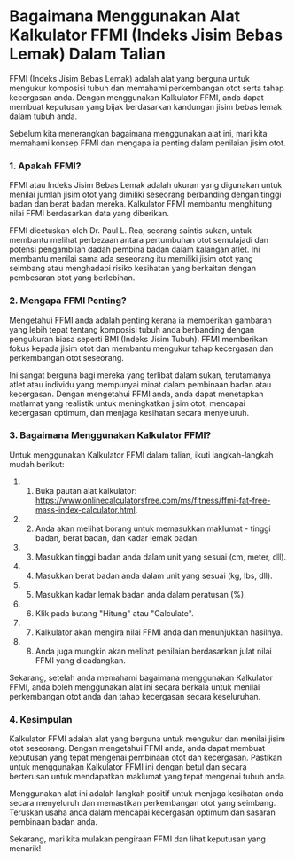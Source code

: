 Bagaimana Menggunakan Alat Kalkulator FFMI (Indeks Jisim Bebas Lemak) Dalam Talian
==================================================================================

FFMI (Indeks Jisim Bebas Lemak) adalah alat yang berguna untuk mengukur komposisi tubuh dan memahami perkembangan otot serta tahap kecergasan anda. Dengan menggunakan Kalkulator FFMI, anda dapat membuat keputusan yang bijak berdasarkan kandungan jisim bebas lemak dalam tubuh anda.

Sebelum kita menerangkan bagaimana menggunakan alat ini, mari kita memahami konsep FFMI dan mengapa ia penting dalam penilaian jisim otot.

### 1. Apakah FFMI?

FFMI atau Indeks Jisim Bebas Lemak adalah ukuran yang digunakan untuk menilai jumlah jisim otot yang dimiliki seseorang berbanding dengan tinggi badan dan berat badan mereka. Kalkulator FFMI membantu menghitung nilai FFMI berdasarkan data yang diberikan.

FFMI dicetuskan oleh Dr. Paul L. Rea, seorang saintis sukan, untuk membantu melihat perbezaan antara pertumbuhan otot semulajadi dan potensi pengambilan dadah pembina badan dalam kalangan atlet. Ini membantu menilai sama ada seseorang itu memiliki jisim otot yang seimbang atau menghadapi risiko kesihatan yang berkaitan dengan pembesaran otot yang berlebihan.

### 2. Mengapa FFMI Penting?

Mengetahui FFMI anda adalah penting kerana ia memberikan gambaran yang lebih tepat tentang komposisi tubuh anda berbanding dengan pengukuran biasa seperti BMI (Indeks Jisim Tubuh). FFMI memberikan fokus kepada jisim otot dan membantu mengukur tahap kecergasan dan perkembangan otot seseorang.

Ini sangat berguna bagi mereka yang terlibat dalam sukan, terutamanya atlet atau individu yang mempunyai minat dalam pembinaan badan atau kecergasan. Dengan mengetahui FFMI anda, anda dapat menetapkan matlamat yang realistik untuk meningkatkan jisim otot, mencapai kecergasan optimum, dan menjaga kesihatan secara menyeluruh.

### 3. Bagaimana Menggunakan Kalkulator FFMI?

Untuk menggunakan Kalkulator FFMI dalam talian, ikuti langkah-langkah mudah berikut:

1. 1. Buka pautan alat kalkulator: <https://www.onlinecalculatorsfree.com/ms/fitness/ffmi-fat-free-mass-index-calculator.html>.
2. 2. Anda akan melihat borang untuk memasukkan maklumat - tinggi badan, berat badan, dan kadar lemak badan.
3. 3. Masukkan tinggi badan anda dalam unit yang sesuai (cm, meter, dll).
4. 4. Masukkan berat badan anda dalam unit yang sesuai (kg, lbs, dll).
5. 5. Masukkan kadar lemak badan anda dalam peratusan (%).
6. 6. Klik pada butang "Hitung" atau "Calculate".
7. 7. Kalkulator akan mengira nilai FFMI anda dan menunjukkan hasilnya.
8. 8. Anda juga mungkin akan melihat penilaian berdasarkan julat nilai FFMI yang dicadangkan.

Sekarang, setelah anda memahami bagaimana menggunakan Kalkulator FFMI, anda boleh menggunakan alat ini secara berkala untuk menilai perkembangan otot anda dan tahap kecergasan secara keseluruhan.

### 4. Kesimpulan

Kalkulator FFMI adalah alat yang berguna untuk mengukur dan menilai jisim otot seseorang. Dengan mengetahui FFMI anda, anda dapat membuat keputusan yang tepat mengenai pembinaan otot dan kecergasan. Pastikan untuk menggunakan Kalkulator FFMI ini dengan betul dan secara berterusan untuk mendapatkan maklumat yang tepat mengenai tubuh anda.

Menggunakan alat ini adalah langkah positif untuk menjaga kesihatan anda secara menyeluruh dan memastikan perkembangan otot yang seimbang. Teruskan usaha anda dalam mencapai kecergasan optimum dan sasaran pembinaan badan anda.

Sekarang, mari kita mulakan pengiraan FFMI dan lihat keputusan yang menarik!